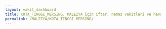 ```yaml
---
layout: vakit_dashboard
title: KOTA_TINGGI_MERSING, MALEZYA için iftar, namaz vakitleri ve hava durumu - ilçe/eyalet seç
permalink: /MALEZYA/KOTA_TINGGI_MERSING/
---
```


<script type="text/javascript">
  var GLOBAL_COUNTRY = 'MALEZYA';
  var GLOBAL_CITY = 'KOTA_TINGGI_MERSING';
  var GLOBAL_STATE = '';
  var lat = 72;
  var lon = 21;
</script>
